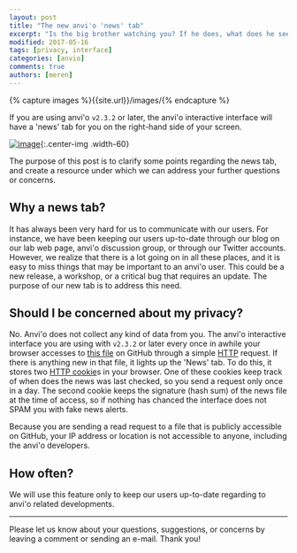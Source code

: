 ```yaml
---
layout: post
title: "The new anvi'o 'news' tab"
excerpt: "Is the big brother watching you? If he does, what does he see?"
modified: 2017-05-16
tags: [privacy, interface]
categories: [anvio]
comments: true
authors: [meren]
---
```


{% capture images %}{{site.url}}/images/{% endcapture %}


If you are using anvi'o `v2.3.2` or later, the anvi'o interactive interface will have a 'news' tab for you on the right-hand side of your screen.

[![image]({{images}}/anvio-news-tab.png)]({{images}}/anvio-news-tab.png){:.center-img .width-60}

The purpose of this post is to clarify some points regarding the news tab, and create a resource under which we can address your further questions or concerns.

## Why a news tab?

It has always been very hard for us to communicate with our users. For instance, we have been keeping our users up-to-date through our blog on our lab web page, anvi'o discussion group, or through our Twitter accounts. However, we realize that there is a lot going on in all these places, and it is easy to miss things that may be important to an anvi'o user. This could be a new release, a workshop, or a critical bug that requires an update. The purpose of our new tab is to address this need.

## Should I be concerned about my privacy?

No. Anvi'o does not collect any kind of data from you. The anvi'o interactive interface you are using with `v2.3.2` or later every once in awhile your browser accesses to [this file](https://github.com/merenlab/anvio/blob/master/NEWS.md) on GitHub through a simple [HTTP](https://en.wikipedia.org/wiki/Hypertext_Transfer_Protocol) request. If there is anything new in that file, it lights up the 'News' tab. To do this, it stores two [HTTP cookie](https://en.wikipedia.org/wiki/HTTP_cookie)s in your browser. One of these cookies keep track of when does the news was last checked, so you send a request only once in a day. The second cookie keeps the signature (hash sum) of the news file at the time of access, so if nothing has chanced the interface does not SPAM you with fake news alerts.

Because you are sending a read request to a file that is publicly accessible on GitHub, your IP address or location is not accessible to anyone, including the anvi'o developers.

## How often?

We will use this feature only to keep our users up-to-date regarding to anvi'o related developments. 

---

Please let us know about your questions, suggestions, or concerns by leaving a comment or sending an e-mail. Thank you!

<div style="margin:100px">&nbsp;</div>